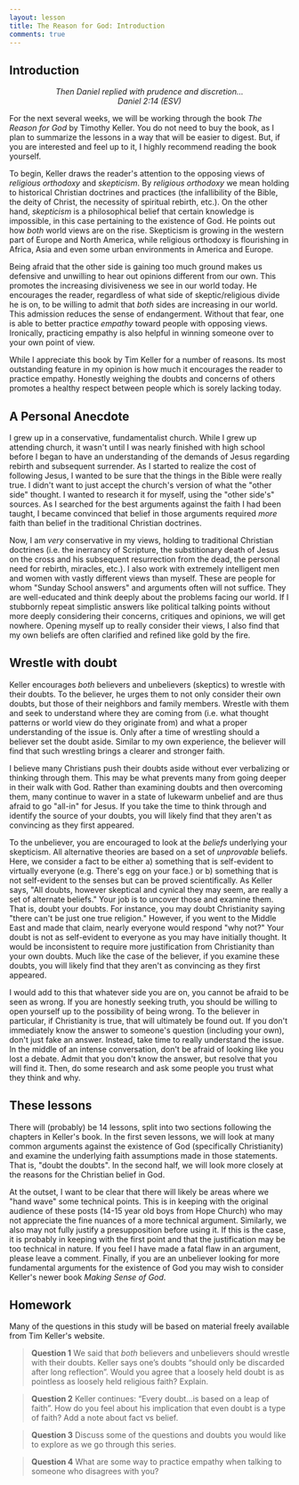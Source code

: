 ```yaml
---
layout: lesson
title: The Reason for God: Introduction
comments: true
---
```


## Introduction

<div align="center"> <em>Then Daniel replied with prudence and discretion...</em> </div>
<div align="center"> <em>Daniel 2:14 (ESV)</em></div>

For the next several weeks, we will be working through the book _The Reason for God_ by Timothy Keller. You do not need to buy the book, as I plan to summarize the lessons in a way that will be easier to digest.  But, if you are interested and feel up to it, I highly recommend reading the book yourself.

To begin, Keller draws the reader's attention to the opposing views of _religious orthodoxy_ and _skepticism_. By _religious orthodoxy_ we mean holding to historical Christian doctrines and practices (the infallibility of the Bible, the deity of Christ, the necessity of spiritual rebirth, etc.). On the other hand, _skepticism_ is a philosophical belief that certain knowledge is impossible, in this case pertaining to the existence of God. He points out how _both_ world views are on the rise. Skepticism is growing in the western part of Europe and North America, while religious orthodoxy is flourishing in Africa, Asia and even some urban environments in America and Europe.

Being afraid that the other side is gaining too much ground makes us defensive and unwilling to hear out opinions different from our own. This promotes the increasing divisiveness we see in our world today. He encourages the reader, regardless of what side of skeptic/religious divide he is on, to be willing to admit that _both_ sides are increasing in our world. This admission reduces the sense of endangerment. Without that fear, one is able to better practice _empathy_ toward people with opposing views. Ironically, practicing empathy is also helpful in winning someone over to your own point of view.  

While I appreciate this book by Tim Keller for a number of reasons. Its most outstanding feature in my opinion is how much it encourages the reader to practice empathy. Honestly weighing the doubts and concerns of others promotes a healthy respect between people which is sorely lacking today.

## A Personal Anecdote

I grew up in a conservative, fundamentalist church. While I grew up attending church, it wasn't until I was nearly finished with high school before I began to have an understanding of the demands of Jesus regarding rebirth and subsequent surrender. As I started to realize the cost of following Jesus, I wanted to be sure that the things in the Bible were really true.  I didn't want to just accept the church's version of what the "other side" thought. I wanted to research it for myself, using the "other side's" sources. As I searched for the best arguments against the faith I had been taught, I became convinced that belief in those arguments required _more_ faith than belief in the traditional Christian doctrines.

Now, I am _very_ conservative in my views, holding to traditional Christian doctrines (i.e. the inerrancy of Scripture, the substitionary death of Jesus on the cross and his subsequent resurrection from the dead, the personal need for rebirth, miracles, etc.). I also work with extremely intelligent men and women with vastly different views than myself. These are people for whom "Sunday School answers" and arguments often will not suffice. They are well-educated and think deeply about the problems facing our world. If I stubbornly repeat simplistic answers like political talking points without more deeply considering their concerns, critiques and opinions, we will get nowhere. Opening myself up to really consider their views, I also find that my own beliefs are often clarified and refined like gold by the fire.

## Wrestle with doubt

Keller encourages _both_ believers and unbelievers (skeptics) to wrestle with their doubts. To the believer, he urges them to not only consider their own doubts, but those of their neighbors and family members. Wrestle with them and seek to understand where they are coming from (i.e. what thought patterns or world view do they originate from) and what a proper understanding of the issue is. Only after a time of wrestling should a believer set the doubt aside. Similar to my own experience, the believer will find that such wrestling brings a clearer and stronger faith.

I believe many Christians push their doubts aside without ever verbalizing or thinking through them.  This may be what prevents many from going deeper in their walk with God. Rather than examining doubts and then overcoming them, many continue to waver in a state of lukewarm unbelief and are thus afraid to go "all-in" for Jesus. If you take the time to think through and identify the source of your doubts, you will likely find that they aren't as convincing as they first appeared.

To the unbeliever, you are encouraged to look at the _beliefs_ underlying your skepticism. All alternative theories are based on a set of _unprovable_ beliefs. Here, we consider a fact to be either a) something that is self-evident to virtually everyone (e.g. There's egg on your face.) or b) something that is not self-evident to the senses but can be proved scientifically. As Keller says, "All doubts, however skeptical and cynical they may seem, are really a set of alternate beliefs." Your job is to uncover those and examine them. That is, doubt your doubts. For instance, you may doubt Christianity saying "there can't be just one true religion." However, if you went to the Middle East and made that claim, nearly everyone would respond "why not?" Your doubt is not as self-evident to everyone as you may have initially thought. It would be inconsistent to require more justification from Christianity than your own doubts. Much like the case of the believer, if you examine these doubts, you will likely find that they aren't as convincing as they first appeared.

I would add to this that whatever side you are on, you cannot be afraid to be seen as wrong. If you are honestly seeking truth, you should be willing to open yourself up to the possibility of being wrong. To the believer in particular, if Christianity is true, that will ultimately be found out. If you don't immediately know the answer to someone's question (including your own), don't just fake an answer. Instead, take time to really understand the issue. In the middle of an intense conversation, don't be afraid of looking like you lost a debate. Admit that you don't know the answer, but resolve that you will find it. Then, do some research and ask some people you trust what they think and why.

## These lessons

There will (probably) be 14 lessons, split into two sections following the chapters in Keller's book. In the first seven lessons, we will look at many common arguments against the existence of God (specifically Christianity) and examine the underlying faith assumptions made in those statements. That is, "doubt the doubts". In the second half, we will look more closely at the reasons for the Christian belief in God.


At the outset, I want to be clear that there will likely be areas where we "hand wave" some technical points. This is in keeping with the original audience of these posts (14-15 year old boys from Hope Church) who may not appreciate the fine nuances of a more technical argument. Similarly, we also may not fully justify a presupposition before using it. If this is the case, it is probably in keeping with the first point and that the justification may be too technical in nature. If you feel I have made a fatal flaw in an argument, please leave a comment. Finally, if you are an unbeliever looking for more fundamental arguments for the existence of God you may wish to consider Keller's newer book _Making Sense of God_.

## Homework

Many of the questions in this study will be based on material freely available from Tim Keller's website.

> **Question 1** We said that _both_ believers and unbelievers should wrestle with their doubts. Keller says one’s doubts “should only be discarded after long reflection”. Would you agree that a loosely held doubt is as pointless as loosely held religious faith? Explain.

> **Question 2** Keller continues: “Every doubt…is based on a leap of faith”. How do you feel about his implication that even doubt is a type of faith? Add a note about fact vs belief.

> **Question 3** Discuss some of the questions and doubts you would like to explore as we go through this series.

> **Question 4**  What are some way to practice empathy when talking to someone who disagrees with you?
